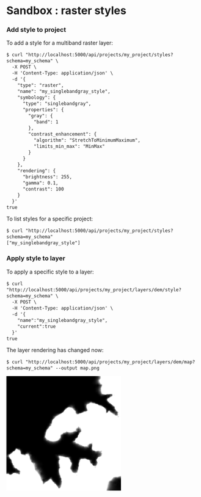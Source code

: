 # Sandbox : raster styles


### Add style to project

To add a style for a multiband raster layer:

```` shell
$ curl "http://localhost:5000/api/projects/my_project/styles?schema=my_schema" \
  -X POST \
  -H 'Content-Type: application/json' \
  -d '{
    "type": "raster",
    "name": "my_singlebandgray_style",
    "symbology": {
      "type": "singlebandgray",
      "properties": {
        "gray": {
          "band": 1
        },
        "contrast_enhancement": {
          "algorithm": "StretchToMinimumMaximum",
          "limits_min_max": "MinMax"
        }
      }
    },
    "rendering": {
      "brightness": 255,
      "gamma": 0.1,
      "contrast": 100
    }
  }'
true
````

To list styles for a specific project:

```` shell
$ curl "http://localhost:5000/api/projects/my_project/styles?schema=my_schema"
["my_singlebandgray_style"]
````


### Apply style to layer

To apply a specific style to a layer:

```` shell
$ curl "http://localhost:5000/api/projects/my_project/layers/dem/style?schema=my_schema" \
  -X POST \
  -H 'Content-Type: application/json' \
  -d '{
    "name":"my_singlebandgray_style",
    "current":true
  }'
true
````

The layer rendering has changed now:

```` shell
$ curl "http://localhost:5000/api/projects/my_project/layers/dem/map?schema=my_schema" --output map.png
````

<img src="../../images/map_raster_style.png" width="300">
